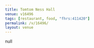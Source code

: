 ```yaml
---
title: Tomtom Ness Hall
venue: v16496
tags: [restaurant, food, "fhrs:411420"]
permalink: /v/16496/
layout: venue
---
```

null